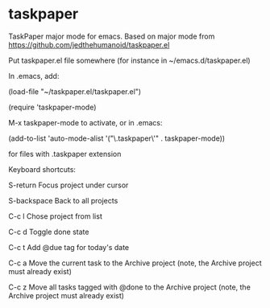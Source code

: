 taskpaper
=========

TaskPaper major mode for emacs.  Based on major mode from https://github.com/jedthehumanoid/taskpaper.el

Put taskpaper.el file somewhere (for instance in ~/emacs.d/taskpaper.el)  

In .emacs, add:   

   (load-file "~/taskpaper.el/taskpaper.el")  

   (require 'taskpaper-mode)

M-x taskpaper-mode to activate, or in .emacs:  

   (add-to-list 'auto-mode-alist '("\\.taskpaper\\'" . taskpaper-mode))          

for files with .taskpaper extension  

   Keyboard shortcuts:  
     
   S-return     Focus project under cursor  

   S-backspace  Back to all projects  

   C-c l        Chose project from list  

   C-c d        Toggle done state  

   C-c t        Add @due tag for today's date  

   C-c a        Move the current task to the Archive project (note, the Archive project must already exist)  

   C-c z	Move all tasks tagged with @done to the Archive project (note, the Archive project must already exist)   